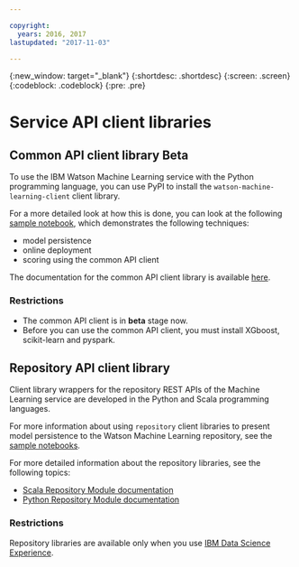 ```yaml
---

copyright:
  years: 2016, 2017
lastupdated: "2017-11-03"

---
```


{:new_window: target="_blank"}
{:shortdesc: .shortdesc}
{:screen: .screen}
{:codeblock: .codeblock}
{:pre: .pre}

# Service API client libraries

## Common API client library <span class='tag--beta'>Beta</span>

To use the IBM Watson Machine Learning service with the Python programming language, you can use PyPI to install the `watson-machine-learning-client` client library.

For a more detailed look at how this is done, you can look at the following [sample notebook](https://apsportal.ibm.com/analytics/notebooks/1fed143e-1877-42bd-b927-7d366e73745b/view?access_token=4b39718f9e1f1de55e6e67e8dcbb5f0cac848f390d73478d0dea9c1a8af24550), which demonstrates the following techniques:

* model persistence
* online deployment
* scoring using the common API client

The documentation for the common API client library is available [here](http://wml-api-pyclient.mybluemix.net/).

### Restrictions

* The common API client is in **beta** stage now.
* Before you can use the common API client, you must install XGboost, scikit-learn and pyspark.



## Repository API client library

Client library wrappers for the repository REST APIs of the Machine Learning service are developed in the Python and Scala programming languages.

For more information about using `repository` client libraries to present model persistence to the Watson Machine Learning repository, see the [sample notebooks](https://dataplatform.ibm.com/analytics/notebooks/89492fd6-a641-4819-9176-3d9381561df9/view?access_token=d80bef1a172d1d83d3721b101886337158457281774186f181a2e6a5b57f5ec7).

For more detailed information about the repository libraries, see the following topics:

* [Scala Repository Module documentation](https://watson-ml-staging-libs.mybluemix.net/repository-scala/)
* [Python Repository Module documentation](https://watson-ml-staging-libs.mybluemix.net/repository-python/)

### Restrictions

Repository libraries are available only when you use [IBM Data Science Experience](https://datascience.ibm.com).
